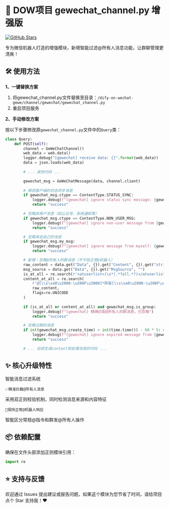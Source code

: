 # 🚀 DOW项目 gewechat_channel.py 增强版

[![GitHub Stars](https://img.shields.io/badge/⭐_Star_Me-If_Useful-blue?style=flat)](https://github.com/your-repo-link)

专为微信机器人打造的增强模块，新增智能过滤@所有人消息功能，让群聊管理更清爽！

## 🛠️ 使用方法

​**1、一键替换方案**​  
1. 将gewechat_channel.py文件替换至目录：`/dify-on-wechat-gewe/channel/gewechat/gewechat_channel.py`
2. 重启项目服务

​**2、手动修改方案**​  

按以下步骤修改原`gewechat_channel.py`文件中的`Query`类：
```python
class Query:
    def POST(self):
        channel = GeWeChatChannel()
        web_data = web.data()
        logger.debug("[gewechat] receive data: {}".format(web_data))
        data = json.loads(web_data)
        
        # ... 其他代码 ...

        gewechat_msg = GeWeChatMessage(data, channel.client)
        
        # 微信客户端的状态同步消息
        if gewechat_msg.ctype == ContextType.STATUS_SYNC:
            logger.debug(f"[gewechat] ignore status sync message: {gewechat_msg.content}")
            return "success"

        # 忽略非用户消息（如公众号、系统通知等）
        if gewechat_msg.ctype == ContextType.NON_USER_MSG:
            logger.debug(f"[gewechat] ignore non-user message from {gewechat_msg.from_user_id}: {gewechat_msg.content}")
            return "success"

        # 忽略来自自己的消息
        if gewechat_msg.my_msg:
            logger.debug(f"[gewechat] ignore message from myself: {gewechat_msg.actual_user_id}: {gewechat_msg.content}")
            return "success"

        # 新增：忽略@所有人的群消息（不干扰正常@机器人）
        raw_content = data.get("Data", {}).get("Content", {}).get("string", "")
        msg_source = data.get("Data", {}).get("MsgSource", "")
        is_at_all = re.search(r'<atuserlist>(\s*|.*?all.*?)</atuserlist>', msg_source, re.IGNORECASE) or '@all' in msg_source.lower()
        content_at_all = re.search(
            r'@[\\s\xa0\u2000-\u200F\u3000]*所有[\\s\xa0\u2000-\u200F\u3000]*人',
            raw_content, 
            flags=re.UNICODE
        )
        
        if (is_at_all or content_at_all) and gewechat_msg.is_group:
            logger.debug(f"[gewechat] 精确匹配@所有人的群消息，已忽略")
            return "success"

        # 忽略过期的消息
        if int(gewechat_msg.create_time) < int(time.time()) - 60 * 5: # 跳过5分钟前的历史消息
            logger.debug(f"[gewechat] ignore expired message from {gewechat_msg.actual_user_id}: {gewechat_msg.content}")
            return "success"

        # ... 后续生成context和处理消息的代码 ...
```

## ✨ 核心升级特性
智能消息过滤系统  

​`✅精准拦截@所有人消息`

采用双正则校验机制，同时检测消息来源和内容特征  

​`🔧保持正常@机器人响应`​  

智能区分常规@指令和群发@所有人操作  

## 📦 依赖配置
确保在文件头部添加正则模块引用：  
```python
import re
```

## ⭐ 支持与反馈  

欢迎通过 Issues 提出建议或报告问题，如果这个模块为您节省了时间，请给项目点个 Star 支持我！❤️
